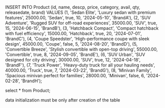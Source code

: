 INSERT INTO Product (id, name, descp, price, category, avail, qty, releasedate, brand)
VALUES
(1, 'Sedan Elite', 'Luxury sedan with premium features', 25000.00, 'Sedan', true, 10, '2024-05-10', 'BrandA'),
(2, 'SUV Adventure', 'Rugged SUV for off-road experiences', 35000.00, 'SUV', true, 15, '2024-06-15', 'BrandB'),
(3, 'Hatchback Compact', 'Compact hatchback with fuel efficiency', 15000.00, 'Hatchback', true, 20, '2024-07-01', 'BrandC'),
(4, 'Coupe Speedster', 'High-performance coupe with sleek design', 45000.00, 'Coupe', false, 5, '2024-08-20', 'BrandD'),
(5, 'Convertible Breeze', 'Stylish convertible with open-top driving', 55000.00, 'Convertible', true, 8, '2024-09-05', 'BrandE'),
(6, 'SUV Urban', 'SUV designed for city driving', 30000.00, 'SUV', true, 12, '2024-04-18', 'BrandF'),
(7, 'Truck Power', 'Heavy-duty truck for all your hauling needs', 40000.00, 'Truck', true, 7, '2024-03-22', 'BrandG'),
(8, 'Minivan Family', 'Spacious minivan perfect for families', 28000.00, 'Minivan', false, 6, '2024-02-28', 'BrandH');


select * from Product;

data initialization must be only after creation of the table